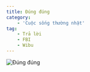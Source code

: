 ```yaml
---
title: Đúng đúng
category: 
    - 'Cuộc sống thường nhật'
tag:
    - Trả lời
    - FBI
    - Wibu
---
```

![Đúng đúng](https://media1.tenor.com/m/g9YsjqlZqP8AAAAd/rika-loli-nod.gif "Đúng đúng")
